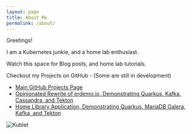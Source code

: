 ```yaml
---
layout: page
title: About Me
permalink: /about/
---
```


Greetings!

I am a Kubernetes junkie, and a home lab enthusiast.

Watch this space for Blog posts, and home lab tutorials.

Checkout my Projects on GitHub - (Some are still in development)

* [Main GitHub Projects Page](https://github.com/cgruver)
* [Opinionated Rewrite of erdemo.io, Demonstrating Quarkus, Kafka, Cassandra, and Tekton](https://github.com/cgruver-cajun-navy)
* [Home Library Application, Demonstrating Quarkus, MariaDB Galera, Kafka, and Tekton](https://github.com/lab-monkeys)

![Kublet](/images/Fiat.png)
